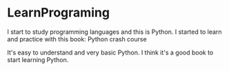 # LearnPrograming
I start to study programming languages and this is Python. I started to learn and practice with this book: Python crash course

It's easy to understand and very basic Python. I think it's a good book to start learning Python.
